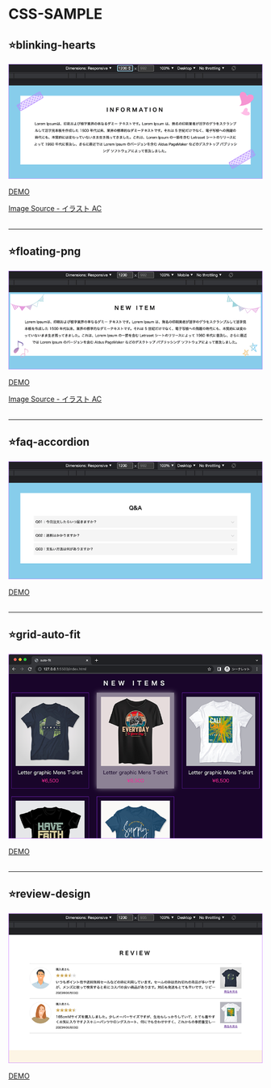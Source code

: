 # CSS-SAMPLE

## ⭐️blinking-hearts

<img src="https://github.com/tsuyu0102/css-sample/blob/main/blinking-hearts/screenshot.png">

<a href="https://tsuyu0102.github.io/css-sample/blinking-hearts/index.html">DEMO</a>

<a href="https://www.ac-illust.com/main/detail.php?id=23388725&word=%E3%82%B7%E3%83%B3%E3%83%97%E3%83%AB%E5%8F%AF%E6%84%9B%E3%81%84%E3%81%82%E3%81%97%E3%82%89%E3%81%84%E3%82%BB%E3%83%83%E3%83%88#goog_rewarded">Image Source - イラスト AC</a>
<br>
<br>

---

## ⭐️floating-png

<img src="https://github.com/tsuyu0102/css-sample/blob/main/floating-png/screenshot.png">

<a href="https://tsuyu0102.github.io/css-sample/floating-png/index.html">DEMO</a>

<a href="https://www.ac-illust.com/main/detail.php?id=23388725&word=%E3%82%B7%E3%83%B3%E3%83%97%E3%83%AB%E5%8F%AF%E6%84%9B%E3%81%84%E3%81%82%E3%81%97%E3%82%89%E3%81%84%E3%82%BB%E3%83%83%E3%83%88#goog_rewarded">Image Source - イラスト AC</a>
<br>
<br>

---

## ⭐️faq-accordion

<img src="https://github.com/tsuyu0102/css-sample/blob/main/faq-accordion/screenshot.png">

<a href="https://tsuyu0102.github.io/css-sample/faq-accordion/index.html">DEMO</a>
<br>
<br>

---

## ⭐️grid-auto-fit

<img src="https://github.com/tsuyu0102/css-sample/blob/main/grid-auto-fit/screenshot.png">

<a href="https://tsuyu0102.github.io/css-sample/grid-auto-fit/index.html">DEMO</a>
<br>
<br>

---

## ⭐️review-design

<img src="https://github.com/tsuyu0102/css-sample/blob/main/review-design/screenshot.png">

<a href="https://tsuyu0102.github.io/css-sample/review-design/index.html">DEMO</a>
